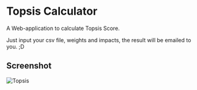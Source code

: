 # Topsis Calculator
A Web-application to calculate Topsis Score. 

Just input your csv file, weights and impacts, the result will be emailed to you. ;D
## Screenshot
![Topsis](https://i.imgur.com/JRIeeiy.png)
